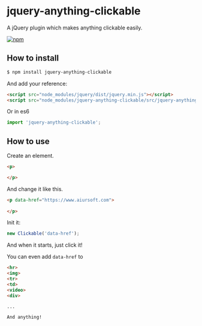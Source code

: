 # jquery-anything-clickable

A jQuery plugin which makes anything clickable easily.

[![npm](https://img.shields.io/npm/v/jquery-anything-clickable.svg?style=flat)](https://www.npmjs.com/package/jquery-anything-clickable)

## How to install

```bash
$ npm install jquery-anything-clickable
```

And add your reference:

```html
<script src="node_modules/jquery/dist/jquery.min.js"></script>
<script src="node_modules/jquery-anything-clickable/src/jquery-anything-clickable.js"></script>
```

Or in es6

```js
import 'jquery-anything-clickable';
```

## How to use

Create an element.

```html
<p>

</p>
```

And change it like this.

```html
<p data-href="https://www.aiursoft.com">
  
</p>
```

Init it:

```javascript
new Clickable('data-href');
```

And when it starts, just click it!

You can even add `data-href` to

```html
<hr>
<img>
<tr>
<td>
<video>
<div>

...

And anything!
```
